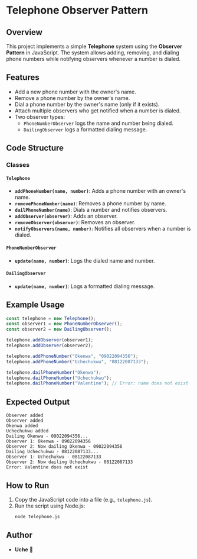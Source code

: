 # Telephone Observer Pattern

## Overview

This project implements a simple **Telephone** system using the **Observer Pattern** in JavaScript. The system allows adding, removing, and dialing phone numbers while notifying observers whenever a number is dialed.

## Features

- Add a new phone number with the owner's name.
- Remove a phone number by the owner's name.
- Dial a phone number by the owner's name (only if it exists).
- Attach multiple observers who get notified when a number is dialed.
- Two observer types:
  - `PhoneNumberObserver` logs the name and number being dialed.
  - `DailingObserver` logs a formatted dialing message.

## Code Structure

### **Classes**

#### `Telephone`

- **`addPhoneNumber(name, number)`**: Adds a phone number with an owner's name.
- **`removePhoneNumber(name)`**: Removes a phone number by name.
- **`dailPhoneNumber(name)`**: Dials a number and notifies observers.
- **`addObserver(observer)`**: Adds an observer.
- **`removeObserver(observer)`**: Removes an observer.
- **`notifyObservers(name, number)`**: Notifies all observers when a number is dialed.

#### `PhoneNumberObserver`

- **`update(name, number)`**: Logs the dialed name and number.

#### `DailingObserver`

- **`update(name, number)`**: Logs a formatted dialing message.

## Example Usage

```javascript
const telephone = new Telephone();
const observer1 = new PhoneNumberObserver();
const observer2 = new DailingObserver();

telephone.addObserver(observer1);
telephone.addObserver(observer2);

telephone.addPhoneNumber("Okenwa", "09022094356");
telephone.addPhoneNumber("Uchechukwu", "08122087133");

telephone.dailPhoneNumber("Okenwa");
telephone.dailPhoneNumber("Uchechukwu");
telephone.dailPhoneNumber("Valentine"); // Error: name does not exist
```

## Expected Output

```
Observer added
Observer added
Okenwa added
Uchechukwu added
Dailing Okenwa - 09022094356...
Observer 1: Okenwa - 09022094356
Observer 2: Now dailing Okenwa - 09022094356
Dailing Uchechukwu - 08122087133...
Observer 1: Uchechukwu - 08122087133
Observer 2: Now dailing Uchechukwu - 08122087133
Error: Valentine does not exist
```

## How to Run

1. Copy the JavaScript code into a file (e.g., `telephone.js`).
2. Run the script using Node.js:
   ```sh
   node telephone.js
   ```

## Author

- **Uche** 🚀
